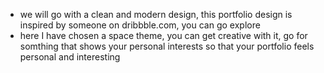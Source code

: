 - we will go with a clean and modern design, this portfolio design is inspired by someone on dribbble.com, you can go explore
- here I have chosen a space theme, you can get creative with it, go for somthing that shows your personal interests so that your portfolio feels personal and interesting
